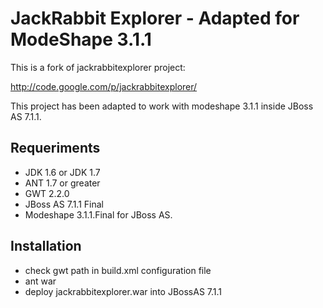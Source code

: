 JackRabbit Explorer - Adapted for ModeShape 3.1.1
=================================================

This is a fork of jackrabbitexplorer project:

http://code.google.com/p/jackrabbitexplorer/

This project has been adapted to work with modeshape 3.1.1 inside JBoss AS 7.1.1.

Requeriments
------------

- JDK 1.6 or JDK 1.7
- ANT 1.7 or greater
- GWT 2.2.0
- JBoss AS 7.1.1 Final
- Modeshape 3.1.1.Final for JBoss AS.


Installation
------------

- check gwt path in build.xml configuration file
- ant war
- deploy jackrabbitexplorer.war into JBossAS 7.1.1